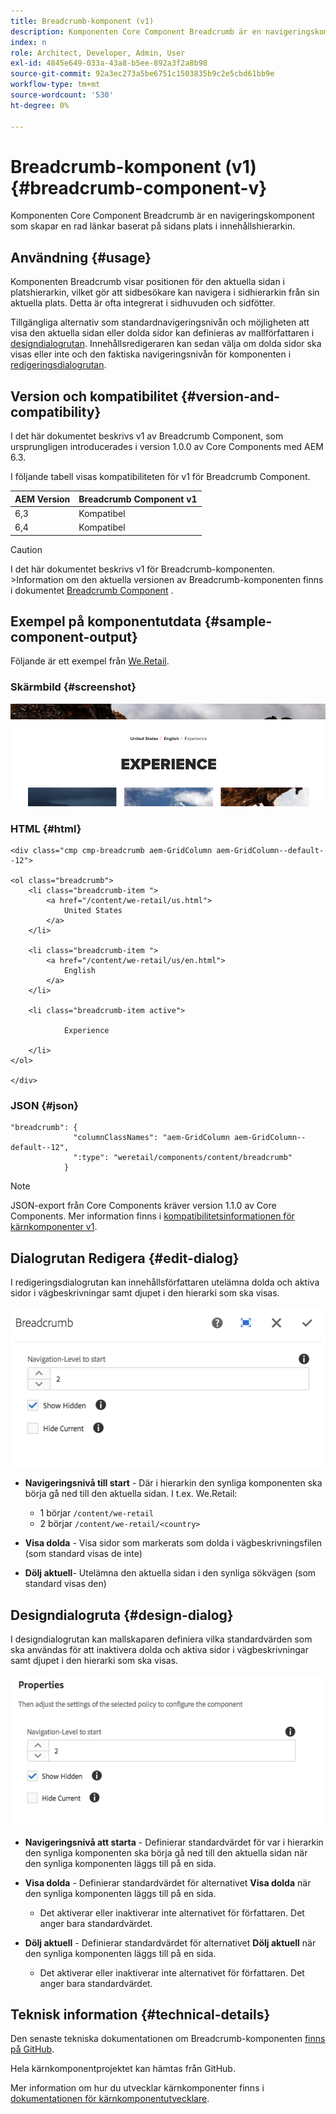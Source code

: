 ```yaml
---
title: Breadcrumb-komponent (v1)
description: Komponenten Core Component Breadcrumb är en navigeringskomponent som skapar en rad länkar baserat på sidans plats i innehållshierarkin.
index: n
role: Architect, Developer, Admin, User
exl-id: 4845e649-033a-43a8-b5ee-892a3f2a8b98
source-git-commit: 92a3ec273a5be6751c1503835b9c2e5cbd61bb9e
workflow-type: tm+mt
source-wordcount: '530'
ht-degree: 0%

---
```



# Breadcrumb-komponent (v1) {#breadcrumb-component-v}

Komponenten Core Component Breadcrumb är en navigeringskomponent som skapar en rad länkar baserat på sidans plats i innehållshierarkin.

## Användning {#usage}

Komponenten Breadcrumb visar positionen för den aktuella sidan i platshierarkin, vilket gör att sidbesökare kan navigera i sidhierarkin från sin aktuella plats. Detta är ofta integrerat i sidhuvuden och sidfötter.

Tillgängliga alternativ som standardnavigeringsnivån och möjligheten att visa den aktuella sidan eller dolda sidor kan definieras av mallförfattaren i [designdialogrutan](#design-dialog). Innehållsredigeraren kan sedan välja om dolda sidor ska visas eller inte och den faktiska navigeringsnivån för komponenten i [redigeringsdialogrutan](#edit-dialog).

## Version och kompatibilitet {#version-and-compatibility}

I det här dokumentet beskrivs v1 av Breadcrumb Component, som ursprungligen introducerades i version 1.0.0 av Core Components med AEM 6.3.

I följande tabell visas kompatibiliteten för v1 för Breadcrumb Component.

| AEM Version | Breadcrumb Component v1 |
|--- |--- |
| 6,3 | Kompatibel |
| 6,4 | Kompatibel |

>[!CAUTION]
>
>I det här dokumentet beskrivs v1 för Breadcrumb-komponenten.
>&#x200B;>Information om den aktuella versionen av Breadcrumb-komponenten finns i dokumentet [Breadcrumb Component](/help/components/breadcrumb.md) .

## Exempel på komponentutdata {#sample-component-output}

Följande är ett exempel från [We.Retail](https://helpx.adobe.com/se/experience-manager/6-4/sites/developing/using/we-retail.html).

### Skärmbild {#screenshot}

![](/help/assets/chlimage_1-33.png)

### HTML {#html}

```
<div class="cmp cmp-breadcrumb aem-GridColumn aem-GridColumn--default--12">

<ol class="breadcrumb">
    <li class="breadcrumb-item ">
        <a href="/content/we-retail/us.html">
            United States
        </a>
    </li>

    <li class="breadcrumb-item ">
        <a href="/content/we-retail/us/en.html">
            English
        </a>
    </li>

    <li class="breadcrumb-item active">
        
            Experience
        
    </li>
</ol>
 
</div>
```

### JSON {#json}

```
"breadcrumb": {
              "columnClassNames": "aem-GridColumn aem-GridColumn--default--12",
              ":type": "weretail/components/content/breadcrumb"
            }
```

>[!NOTE]
>
>JSON-export från Core Components kräver version 1.1.0 av Core Components. Mer information finns i [kompatibilitetsinformationen för kärnkomponenter v1](/help/versions.md).

## Dialogrutan Redigera {#edit-dialog}

I redigeringsdialogrutan kan innehållsförfattaren utelämna dolda och aktiva sidor i vägbeskrivningar samt djupet i den hierarki som ska visas.

![](/help/assets/chlimage_1-34.png)

* **Navigeringsnivå till start** - Där i hierarkin den synliga komponenten ska börja gå ned till den aktuella sidan. I t.ex. We.Retail:

   * 1 börjar `/content/we-retail`
   * 2 börjar `/content/we-retail/<country>`

* **Visa dolda** - Visa sidor som markerats som dolda i vägbeskrivningsfilen (som standard visas de inte)
* **Dölj aktuell**- Utelämna den aktuella sidan i den synliga sökvägen (som standard visas den)

## Designdialogruta {#design-dialog}

I designdialogrutan kan mallskaparen definiera vilka standardvärden som ska användas för att inaktivera dolda och aktiva sidor i vägbeskrivningar samt djupet i den hierarki som ska visas.

![](/help/assets/chlimage_1-35.png)

* **Navigeringsnivå att starta** - Definierar standardvärdet för var i hierarkin den synliga komponenten ska börja gå ned till den aktuella sidan när den synliga komponenten läggs till på en sida.
* **Visa dolda** - Definierar standardvärdet för alternativet **Visa dolda** när den synliga komponenten läggs till på en sida.

   * Det aktiverar eller inaktiverar inte alternativet för författaren. Det anger bara standardvärdet.

* **Dölj aktuell** - Definierar standardvärdet för alternativet **Dölj aktuell** när den synliga komponenten läggs till på en sida.

   * Det aktiverar eller inaktiverar inte alternativet för författaren. Det anger bara standardvärdet.

## Teknisk information {#technical-details}

Den senaste tekniska dokumentationen om Breadcrumb-komponenten [ finns på GitHub](https://github.com/adobe/aem-core-wcm-components/tree/master/content/src/content/jcr_root/apps/core/wcm/components/breadcrumb/v1/breadcrumb).

Hela kärnkomponentprojektet kan hämtas från GitHub.

Mer information om hur du utvecklar kärnkomponenter finns i [dokumentationen för kärnkomponentutvecklare](/help/developing/overview.md).
